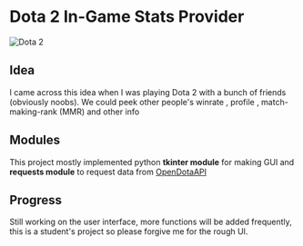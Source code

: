 # Dota 2 In-Game Stats Provider
![Dota 2](C:\python_learning\Python-Learning-Udemy\daily_codes\python_project\Python-Projects\dota2_stats\bg_img.jpg)

## Idea
I came across this idea when I was playing Dota 2 with a bunch of friends (obviously noobs).
We could peek other people's winrate , profile , match-making-rank (MMR) and other info

## Modules
This project mostly implemented python **tkinter module** for making GUI and **requests module** to request data from [OpenDotaAPI](https://docs.opendota.com)

## Progress
Still working on the user interface, more functions will be added frequently, this is a student's project so please forgive me for the rough UI.
